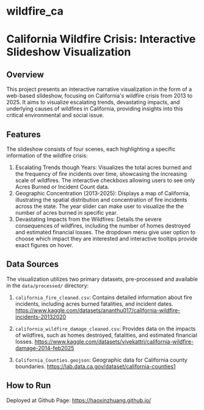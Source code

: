 # wildfire_ca

# California Wildfire Crisis: Interactive Slideshow Visualization

## Overview
This project presents an interactive narrative visualization in the form of a web-based slideshow, focusing on California's wildfire crisis from 2013 to 2025. It aims to visualize
escalating trends, devastating impacts, and underlying causes of wildfires in California, providing insights into this critical environmental and social issue.
 
## Features

The slideshow consists of four scenes, each highlighting a specific information of the wildfire crisis:

1. Escalating Trends though Years: Visualizes the total acres burned and the frequency of fire incidents over time, showcasing the increasing scale of wildfires. The interactive checkboxs allowing users to see only Acres Burned or Incident Count data.
2. Geographic Concentration (2013-2025): Displays a map of California, illustrating the spatial distribution and concentration of fire incidents across the state. The year slider can make user to visualize the the number of acres burned in specific year.
3. Devastating Impacts from the Wildfires: Details the severe consequences of wildfires, including the number of homes destroyed and estimated financial losses. The dropdown menu give user option to choose which impact they are interested and interactive tooltips provide exact figures on hover.

## Data Sources

The visualization utilizes two primary datasets, pre-processed and available in the `data/processed/` directory:

1. `california_fire_cleaned.csv`: Contains detailed information about fire incidents, including acres burned fatalities, and incident dates. https://www.kaggle.com/datasets/ananthu017/california-wildfire-incidents-20132020

2. `california_wildfire_damage_cleaned.csv`: Provides data on the impacts of wildfires, such as homes destroyed, fatalities, and estimated financial losses. https://www.kaggle.com/datasets/vivekattri/california-wildfire-damage-2014-feb2025

3. `California_Counties.geojson`: Geographic data for California county boundaries. https://lab.data.ca.gov/dataset/california-counties1

## How to Run

Deployed at Github Page: https://haoxinzhuang.github.io/

